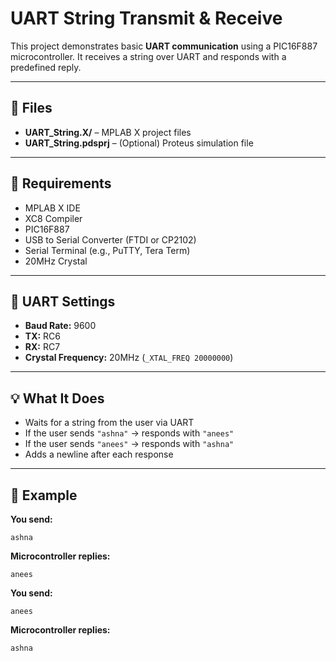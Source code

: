 # UART String Transmit & Receive

This project demonstrates basic **UART communication** using a PIC16F887 microcontroller. It receives a string over UART and responds with a predefined reply.

---

## 📁 Files

- **UART_String.X/** – MPLAB X project files  
- **UART_String.pdsprj** – (Optional) Proteus simulation file  

---

## 🧰 Requirements

- MPLAB X IDE  
- XC8 Compiler  
- PIC16F887  
- USB to Serial Converter (FTDI or CP2102)  
- Serial Terminal (e.g., PuTTY, Tera Term)  
- 20MHz Crystal

---

## 🔌 UART Settings

- **Baud Rate:** 9600  
- **TX:** RC6  
- **RX:** RC7  
- **Crystal Frequency:** 20MHz (`_XTAL_FREQ 20000000`)

---

## 💡 What It Does

- Waits for a string from the user via UART  
- If the user sends `"ashna"` → responds with `"anees"`  
- If the user sends `"anees"` → responds with `"ashna"`  
- Adds a newline after each response

---

## 🔁 Example

**You send:**  
```
ashna
```

**Microcontroller replies:**  
```
anees
```

**You send:**  
```
anees
```

**Microcontroller replies:**  
```
ashna


